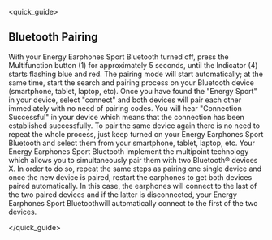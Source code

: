 <quick_guide>
 ## Bluetooth Pairing

With your Energy Earphones Sport Bluetooth turned off, press the Multifunction button (1) for approximately 5 seconds, until the Indicator (4) starts flashing blue and red. The pairing mode will start automatically; at the same time, start the search and pairing process on your Bluetooth device (smartphone, tablet, laptop, etc).  Once you have found the "Energy Sport" in your device, select "connect" and both devices will pair each other immediately with no need of pairing codes. You will hear "Connection Successful" in your device which means that the connection has been established successfully.
To pair the same device again there is no need to repeat the whole process, just keep turned on your Energy Earphones Sport Bluetooth and select them from your smartphone, tablet, laptop, etc. 
Your Energy Earphones Sport Bluetooth implement the multipoint technology which allows you to simultaneously pair them with two Bluetooth® devices X.  In order to do so, repeat the same steps as pairing one single device and once the new device is paired, restart the earphones to get both devices paired automatically. In this case, the earphones will connect to the last of the two paired devices and if the latter is disconnected, your Energy Earphones Sport Bluetoothwill automatically connect to the first of the two devices.

</quick_guide>
